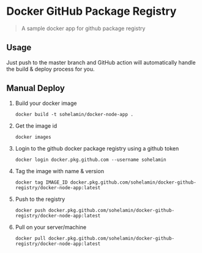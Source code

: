 
# Docker GitHub Package Registry
> A sample docker app for github package registry

## Usage
Just push to the master branch and GitHub action will automatically handle the build & deploy process for you.

## Manual Deploy
1. Build your docker image
	```
	docker build -t sohelamin/docker-node-app .
	```
2. Get the image id
	```
	docker images
	```
3. Login to the github docker package registry using a github token
	```
	docker login docker.pkg.github.com --username sohelamin
	```
4. Tag the image with name & version
	``` 
	docker tag IMAGE_ID docker.pkg.github.com/sohelamin/docker-github-registry/docker-node-app:latest
	```
5.  Push to the registry
	```	
	docker push docker.pkg.github.com/sohelamin/docker-github-registry/docker-node-app:latest
	```
6.  Pull on your server/machine
	```
	docker pull docker.pkg.github.com/sohelamin/docker-github-registry/docker-node-app:latest
	```
